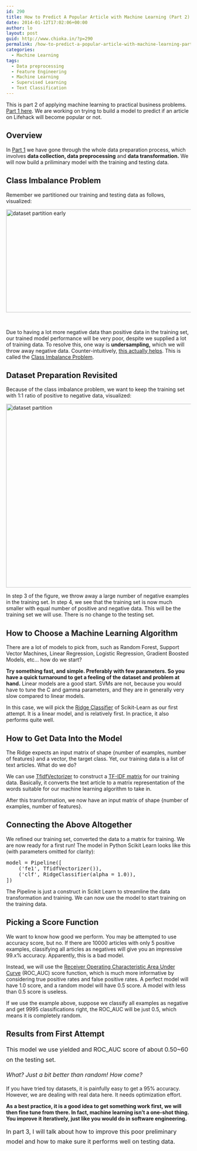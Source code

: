 ```yaml
---
id: 290
title: How to Predict A Popular Article with Machine Learning (Part 2)
date: 2014-01-12T17:02:06+00:00
author: lo
layout: post
guid: http://www.chioka.in/?p=290
permalink: /how-to-predict-a-popular-article-with-machine-learning-part-2/
categories:
  - Machine Learning
tags:
  - Data preprocessing
  - Feature Engineering
  - Machine Learning
  - Supervised Learning
  - Text Classification
---
```

This is part 2 of applying machine learning to practical business problems. [Part 1 here](http://www.chioka.in/how-to-predict-a-popular-article-with-machine-learning-part-1/). We are working on trying to build a model to predict if an article on Lifehack will become popular or not.

## Overview

In [Part 1](http://www.chioka.in/how-to-predict-a-popular-article-with-machine-learning-part-1/) we have gone through the whole data preparation process, which involves **data collection, data preprocessing** and **data transformation.** We will now build a priliminary model with the training and testing data.

## Class Imbalance Problem

Remember we partitioned our training and testing data as follows, visualized:

[<img class="aligncenter size-medium wp-image-300" alt="dataset partition early" src="http://www.chioka.in/wp-content/uploads/2013/12/dataset-partition-early-580x281.png" width="580" height="281" srcset="http://ckieric.webfactional.com/wp-content/uploads/2013/12/dataset-partition-early-580x281.png 580w, http://ckieric.webfactional.com/wp-content/uploads/2013/12/dataset-partition-early-624x303.png 624w, http://ckieric.webfactional.com/wp-content/uploads/2013/12/dataset-partition-early.png 708w" sizes="(max-width: 580px) 100vw, 580px" />](http://www.chioka.in/wp-content/uploads/2013/12/dataset-partition-early.png)

&nbsp;

Due to having a lot more negative data than positive data in the training set, our trained model performance will be very poor, despite we supplied a lot of training data. To resolve this, one way is **undersampling,** which we will throw away negative data. Counter-intuitively, [this actually helps](http://www.chioka.in/class-imbalance-problem/). This is called the [Class Imbalance Problem](http://www.chioka.in/class-imbalance-problem/).

## Dataset Preparation Revisited

Because of the class imbalance problem, we want to keep the training set with 1:1 ratio of positive to negative data, visualized:

[<img class="aligncenter size-medium wp-image-299" alt="dataset partition" src="http://www.chioka.in/wp-content/uploads/2013/12/dataset-partition-580x501.png" width="580" height="501" srcset="http://ckieric.webfactional.com/wp-content/uploads/2013/12/dataset-partition-580x501.png 580w, http://ckieric.webfactional.com/wp-content/uploads/2013/12/dataset-partition-624x539.png 624w, http://ckieric.webfactional.com/wp-content/uploads/2013/12/dataset-partition.png 735w" sizes="(max-width: 580px) 100vw, 580px" />](http://www.chioka.in/wp-content/uploads/2013/12/dataset-partition.png)

In step 3 of the figure, we throw away a large number of negative examples in the training set. In step 4, we see that the training set is now much smaller with equal number of positive and negative data. This will be the training set we will use. There is no change to the testing set.

## How to Choose a Machine Learning Algorithm

There are a lot of models to pick from, such as Random Forest, Support Vector Machines, Linear Regression, Logistic Regression, Gradient Boosted Models, etc&#8230; how do we start?

**Try something fast, and simple. Preferably with few parameters. So you have a quick turnaround to get a feeling of the dataset and problem at hand.** Linear models are a good start. SVMs are not, because you would have to tune the C and gamma parameters, and they are in generally very slow compared to linear models.

In this case, we will pick the [Ridge Classifier](http://scikit-learn.org/stable/modules/generated/sklearn.linear_model.RidgeClassifier.html) of Scikit-Learn as our first attempt. It is a linear model, and is relatively first. In practice, it also performs quite well.

## How to Get Data Into the Model

The Ridge expects an input matrix of shape {number of examples, number of features} and a vector, the target class. Yet, our training data is a list of text articles. What do we do?

We can use [TfidfVectorizer](http://scikit-learn.org/stable/modules/generated/sklearn.feature_extraction.text.TfidfVectorizer.html) to construct a [TF-IDF matrix](http://en.wikipedia.org/wiki/Tf%E2%80%93idf) for our training data. Basically, it converts the text article to a matrix representation of the words suitable for our machine learning algorithm to take in.

After this transformation, we now have an input matrix of shape {number of examples, number of features}.

## Connecting the Above Altogether

We refined our training set, converted the data to a matrix for training. We are now ready for a first run! The model in Python Scikit Learn looks like this (with parameters omitted for clarity):

<pre>model = Pipeline([
    ('fe1', TfidfVectorizer()),
    ('clf', RidgeClassifier(alpha = 1.0)),
])</pre>

The Pipeline is just a construct in Scikit Learn to streamline the data transformation and training. We can now use the model to start training on the training data.

## Picking a Score Function

We want to know how good we perform. You may be attempted to use accuracy score, but no. If there are 10000 articles with only 5 positive examples, classifying all articles as negatives will give you an impressive 99.x% accuracy. Apparently, this is a bad model.

Instead, we will use the [Receiver Operating Characteristic Area Under Curve](http://en.wikipedia.org/wiki/Receiver_operating_characteristic) (ROC_AUC) score function, which is much more informative by considering true positive rates and false positive rates. A perfect model will have 1.0 score, and a random model will have 0.5 score. A model with less than 0.5 score is useless.

If we use the example above, suppose we classify all examples as negative and get 9995 classifications right, the ROC_AUC will be just 0.5, which means it is completely random.

## Results from First Attempt

<span style="line-height: 1.714285714; font-size: 1rem;">This model we use yielded and ROC_AUC score of about 0.50~60 on the testing set.</span>

_<span style="line-height: 1.714285714; font-size: 1rem;">What? Just a bit better than random! </span><span style="line-height: 1.714285714; font-size: 1rem;">How come?</span>_

If you have tried toy datasets, it is painfully easy to get a 95% accuracy. However, we are dealing with real data here. It needs optimization effort.

**As a best practice, it is a good idea to get something work first, we will then fine tune from there. In fact, machine learning isn&#8217;t a one-shot thing. You improve it iteratively, just like you would do in software engineering.**

<span style="line-height: 1.714285714; font-size: 1rem;">In part 3, I will talk about how to improve this poor preliminary model and how to make sure it performs well on testing data.</span>